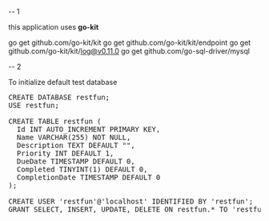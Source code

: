 
-- 1

this application uses <b>go-kit</b>


go get github.com/go-kit/kit
go get github.com/go-kit/kit/endpoint
go get github.com/go-kit/kit/log@v0.11.0
go get github.com/go-sql-driver/mysql

-- 2

To initialize default test database

<pre>
CREATE DATABASE restfun;
USE restfun;

CREATE TABLE restfun (
  Id INT AUTO_INCREMENT PRIMARY KEY,
  Name VARCHAR(255) NOT NULL,
  Description TEXT DEFAULT "",
  Priority INT DEFAULT 1,
  DueDate TIMESTAMP DEFAULT 0,
  Completed TINYINT(1) DEFAULT 0,
  CompletionDate TIMESTAMP DEFAULT 0
);

CREATE USER 'restfun'@'localhost' IDENTIFIED BY 'restfun';
GRANT SELECT, INSERT, UPDATE, DELETE ON restfun.* TO 'restfun'@'localhost';
</pre>



